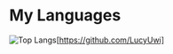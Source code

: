 # My Languages
![Top Langs](https://github-readme-stats.vercel.app/api/top-langs/?username=LucyUwI&layout=compact&theme=dracula)[https://github.com/LucyUwi]
